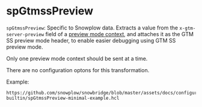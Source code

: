 # spGtmssPreview

`spGtmssPreview`: Specific to Snowplow data. Extracts a value from the `x-gtm-server-preview` field of a [preview mode context](https://github.com/snowplow/iglu-central/blob/master/schemas/com.google.tag-manager.server-side/preview_mode/jsonschema/1-0-0), and attaches it as the GTM SS preview mode header, to enable easier debugging using GTM SS preview mode.

Only one preview mode context should be sent at a time.

There are no configuration optons for this transformation.

Example:

```hcl reference
https://github.com/snowplow/snowbridge/blob/master/assets/docs/configuration/transformations/snowplow-builtin/spGtmssPreview-minimal-example.hcl
```
